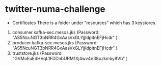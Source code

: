 # twitter-numa-challenge



* Certificates 
There is a folder under "resources" which has 3 keystores.
1. consumer.kafka-sec.mesos.jks (Password: "AS5NcuNGT3bNRR4GxAasVxGLYjjIdpitnEFjHcdr" )
2. producer.kafka-sec.mesos.jks (Password: "AS5NcuNGT3bNRR4GxAasVxGLYjjIdpitnEFjHcdr" )
3. truststore.jks (Password: "GVMoEuEdHVqL1FDDnbURM1Xj4wv4n38uzkmby8Vb" )

